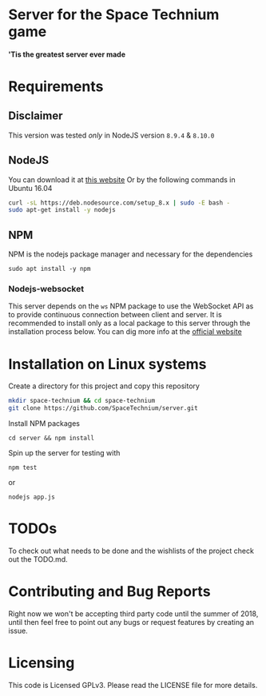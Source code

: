 # Server for the Space Technium game
#### 'Tis the greatest server ever made

# Requirements
## Disclaimer
This version was tested _only_ in NodeJS version `8.9.4` & `8.10.0`

## NodeJS
You can download it at [this website](https://nodejs.org/en/)
Or by the following commands in Ubuntu 16.04
```bash
curl -sL https://deb.nodesource.com/setup_8.x | sudo -E bash -
sudo apt-get install -y nodejs
```

## NPM
NPM is the nodejs package manager and necessary for the dependencies
```
sudo apt install -y npm
```

### Nodejs-websocket
This server depends on the `ws` NPM package to use the WebSocket API as to provide continuous connection between client and server. It is recommended to install only as a local package to this server through the installation process below. You can dig more info at the [official website](https://www.npmjs.com/)

# Installation on Linux systems
Create a directory for this project and copy this repository
```bash
mkdir space-technium && cd space-technium
git clone https://github.com/SpaceTechnium/server.git
```
Install NPM packages
```
cd server && npm install
```

Spin up the server for testing with
```
npm test
```
or 
```
nodejs app.js
```

# TODOs

To check out what needs to be done and the wishlists of the project check out the TODO.md.

# Contributing and Bug Reports

Right now we won't be accepting third party code until the summer of 2018, until then feel free to point out any bugs or request features by creating an issue.

# Licensing
This code is Licensed GPLv3. Please read the LICENSE file for more details.